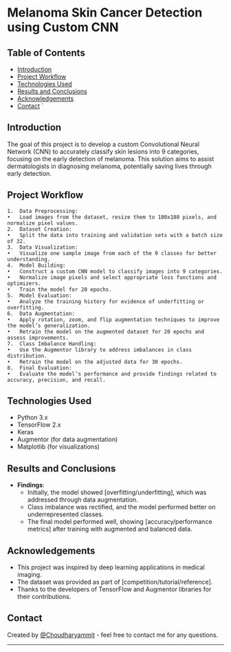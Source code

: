 # Melanoma Skin Cancer Detection using Custom CNN

## Table of Contents

- [Introduction](#Introduction)
- [Project Workflow](#project-workflow)
- [Technologies Used](#technologies-used)
- [Results and Conclusions](#results-and-conclusions)
- [Acknowledgements](#acknowledgements)
- [Contact](#contact)
  `

## Introduction

The goal of this project is to develop a custom Convolutional Neural Network (CNN) to accurately classify skin lesions into 9 categories, focusing on the early detection of melanoma. This solution aims to assist dermatologists in diagnosing melanoma, potentially saving lives through early detection.

## Project Workflow

    1.	Data Preprocessing:
    •	Load images from the dataset, resize them to 180x180 pixels, and normalize pixel values.
    2.	Dataset Creation:
    •	Split the data into training and validation sets with a batch size of 32.
    3.	Data Visualization:
    •	Visualize one sample image from each of the 9 classes for better understanding.
    4.	Model Building:
    •	Construct a custom CNN model to classify images into 9 categories.
    •	Normalize image pixels and select appropriate loss functions and optimizers.
    •	Train the model for 20 epochs.
    5.	Model Evaluation:
    •	Analyze the training history for evidence of underfitting or overfitting.
    6.	Data Augmentation:
    •	Apply rotation, zoom, and flip augmentation techniques to improve the model’s generalization.
    •	Retrain the model on the augmented dataset for 20 epochs and assess improvements.
    7.	Class Imbalance Handling:
    •	Use the Augmentor library to address imbalances in class distribution.
    •	Retrain the model on the adjusted data for 30 epochs.
    8.	Final Evaluation:
    •	Evaluate the model’s performance and provide findings related to accuracy, precision, and recall.

## Technologies Used

- Python 3.x
- TensorFlow 2.x
- Keras
- Augmentor (for data augmentation)
- Matplotlib (for visualizations)

## Results and Conclusions

- **Findings**:
  - Initially, the model showed [overfitting/underfitting], which was addressed through data augmentation.
  - Class imbalance was rectified, and the model performed better on underrepresented classes.
  - The final model performed well, showing [accuracy/performance metrics] after training with augmented and balanced data.

## Acknowledgements

- This project was inspired by deep learning applications in medical imaging.
- The dataset was provided as part of [competition/tutorial/reference].
- Thanks to the developers of TensorFlow and Augmentor libraries for their contributions.

## Contact

Created by [@Choudharyammit](https://github.com/Choudharyammit) - feel free to contact me for any questions.

---
